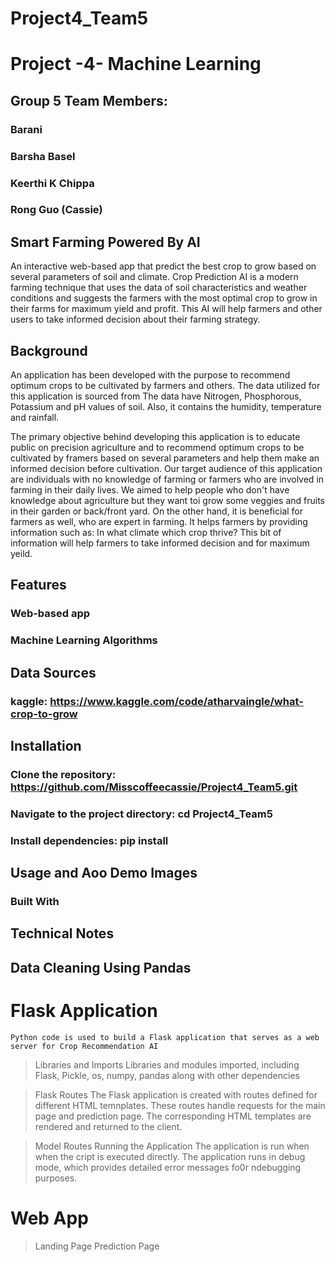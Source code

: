 # Project4_Team5
# Project -4- Machine Learning 
## Group 5 Team Members:
### Barani 
### Barsha Basel
### Keerthi K Chippa 
### Rong Guo (Cassie)

## Smart Farming Powered By AI 
An interactive web-based app that predict the best crop to grow based on several parameters of soil and climate. Crop Prediction AI is a modern farming technique that uses the data of soil characteristics and weather conditions and suggests the farmers with the most optimal crop to grow in their farms for maximum yield and profit. This AI will help farmers and other users to take informed decision about their farming strategy. 

## Background
An application has been developed with the purpose to recommend optimum crops to  be cultivated by farmers and others. The data utilized for this application is sourced from 
The data have Nitrogen, Phosphorous, Potassium and pH values of soil. Also, it contains the humidity, temperature and rainfall. 

The primary objective behind developing this application is to educate public on precision agriculture and to recommend optimum crops to be cultivated by framers based on several parameters and help them make an informed decision before cultivation. Our target audience of this application are individuals with no knowledge of farming or farmers who are involved in farming in their daily lives. We aimed to help people who don't have knowledge about agriculture but they want toi grow some veggies and fruits in their garden or back/front yard. On the other hand, it is beneficial for farmers as well, who are expert in farming. It helps farmers by providing information such as: In what climate which crop thrive? This bit of information will help farmers to take informed decision and for maximum yeild. 

## Features
### Web-based app 
### Machine Learning Algorithms 

## Data Sources 
### kaggle: https://www.kaggle.com/code/atharvaingle/what-crop-to-grow

## Installation
### Clone the repository: https://github.com/Misscoffeecassie/Project4_Team5.git
### Navigate to the project directory: cd Project4_Team5
### Install dependencies: pip install 

## Usage and Aoo Demo Images 
### Built With 

## Technical Notes 
## Data Cleaning Using Pandas 
# Flask Application 
    Python code is used to build a Flask application that serves as a web server for Crop Recommendation AI

> Libraries and Imports 
    Libraries and modules imported, including Flask, Pickle, os, numpy, pandas along with other dependencies 
  
> Flask Routes 
    The Flask application is created with routes defined for different HTML temnplates. These routes handle requests for the main page and prediction page. The corresponding HTML templates are rendered and returned to the client.  

> Model Routes 
> Running the Application 
    The application is run when when the cript is executed directly. The application runs in debug mode, which provides detailed error messages fo0r ndebugging purposes. 

# Web App

  > Landing Page 
  > Prediction Page 


